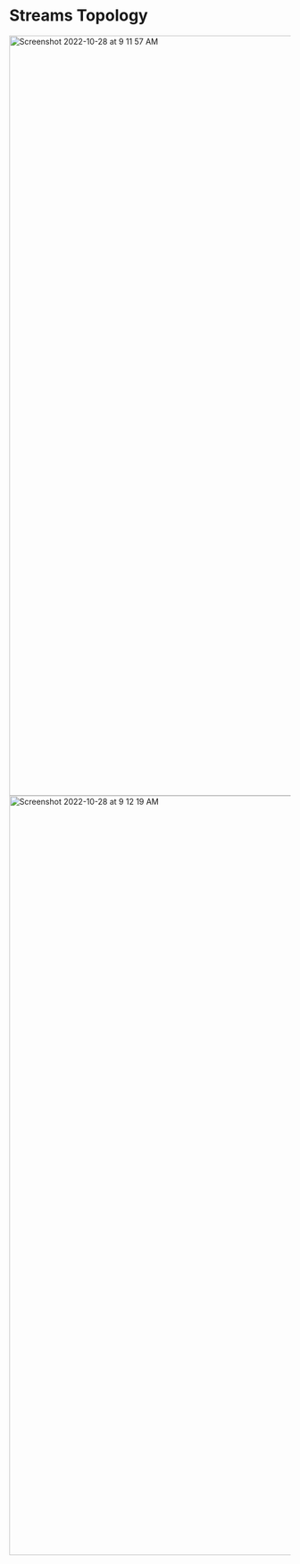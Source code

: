 # Streams Topology

<img width="1360" alt="Screenshot 2022-10-28 at 9 11 57 AM" src="https://user-images.githubusercontent.com/54174687/198497711-772b8d8b-be4b-44a4-a0c2-6fae9df9a013.png">

<img width="1359" alt="Screenshot 2022-10-28 at 9 12 19 AM" src="https://user-images.githubusercontent.com/54174687/198497733-32aa7020-59b6-4da2-b61c-14900468bb07.png">
